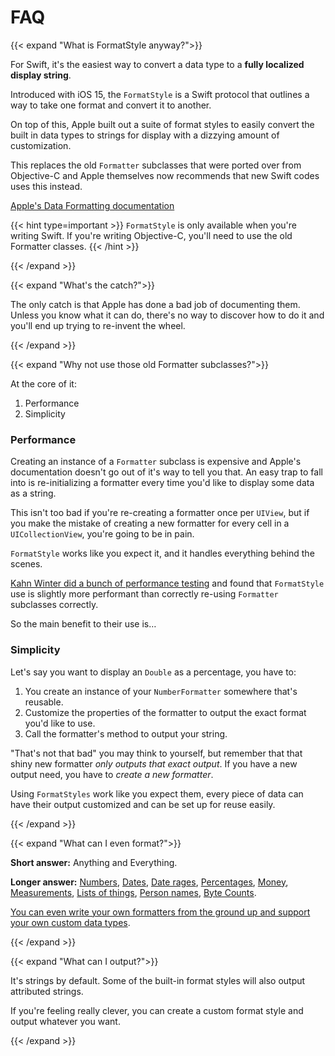 # FAQ

{{< expand "What is FormatStyle anyway?">}}

For Swift, it's the easiest way to convert a data type to a **fully localized display string**.

Introduced with iOS 15, the `FormatStyle` is a Swift protocol that outlines a way to take one format and convert it to another. 

On top of this, Apple built out a suite of format styles to easily convert the built in data types to strings for display with a dizzying amount of customization.

This replaces the old `Formatter` subclasses that were ported over from Objective-C and Apple themselves now recommends that new Swift codes uses this instead.

[Apple's Data Formatting documentation](https://developer.apple.com/documentation/foundation/data_formatting)

{{< hint type=important >}}
`FormatStyle` is only available when you're writing Swift. If you're writing Objective-C, you'll need to use the old Formatter classes.
{{< /hint >}}

{{< /expand >}}

{{< expand "What's the catch?">}}

The only catch is that Apple has done a bad job of documenting them. Unless you know what it can do, there's no way to discover how to do it and you'll end up trying to re-invent the wheel.

{{< /expand >}}

{{< expand "Why not use those old Formatter subclasses?">}}

At the core of it:

1. Performance
2. Simplicity

### Performance

Creating an instance of a `Formatter` subclass is expensive and Apple's documentation doesn't go out of it's way to tell you that. An easy trap to fall into is re-initializing a formatter every time you'd like to display some data as a string.

This isn't too bad if you're re-creating a formatter once per `UIView`, but if you make the mistake of creating a new formatter for every cell in a `UICollectionView`, you're going to be in pain.

`FormatStyle` works like you expect it, and it handles everything behind the scenes.

[Kahn Winter did a bunch of performance testing](https://mobile.twitter.com/thecoolwinter/status/1525562833689247747?s=20&t=kSGBR5hYzEAJF6AacIbn0g) and found that `FormatStyle` use is slightly more performant than correctly re-using `Formatter` subclasses correctly. 

So the main benefit to their use is…

### Simplicity

Let's say you want to display an `Double` as a percentage, you have to:

1. You create an instance of your `NumberFormatter` somewhere that's reusable.
2. Customize the properties of the formatter to output the exact format you'd like to use.
3. Call the formatter's method to output your string.

"That's not that bad" you may think to yourself, but remember that that shiny new formatter _only outputs that exact output_. If you have a new output need, you have to _create a new formatter_.

Using `FormatStyles` work like you expect them, every piece of data can have their output customized and can be set up for reuse easily.

{{< /expand >}}

{{< expand "What can I even format?">}}

**Short answer:** Anything and Everything.

**Longer answer:** [Numbers](/#), [Dates](/#), [Date rages](/#), [Percentages](/#), [Money](/#), [Measurements](/#), [Lists of things](/#), [Person names](/#), [Byte Counts](/#).

[You can even write your own formatters from the ground up and support your own custom data types](/#).

{{< /expand >}}

{{< expand "What can I output?">}}

It's strings by default. Some of the built-in format styles will also output attributed strings.

If you're feeling really clever, you can create a custom format style and output whatever you want.

{{< /expand >}}